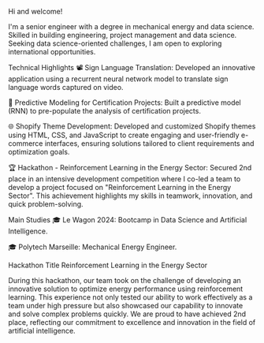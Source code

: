 Hi and welcome!

I'm a senior engineer with a degree in mechanical energy and data science. Skilled in building engineering, project management and data science. Seeking data science-oriented challenges, I am open to exploring international opportunities.


Technical Highlights
📽️ Sign Language Translation: Developed an innovative application using a recurrent neural network model to translate sign language words captured on video.

🔮 Predictive Modeling for Certification Projects: Built a predictive model (RNN) to pre-populate the analysis of certification projects.

🌐 Shopify Theme Development: Developed and customized Shopify themes using HTML, CSS, and JavaScript to create engaging and user-friendly e-commerce interfaces, ensuring solutions tailored to client requirements and optimization goals.

🏆 Hackathon - Reinforcement Learning in the Energy Sector: Secured 2nd place in an intensive development competition where I co-led a team to develop a project focused on "Reinforcement Learning in the Energy Sector". This achievement highlights my skills in teamwork, innovation, and quick problem-solving.

Main Studies
🎓 Le Wagon 2024: Bootcamp in Data Science and Artificial Intelligence.

🎓 Polytech Marseille: Mechanical Energy Engineer.

Hackathon Title
Reinforcement Learning in the Energy Sector

During this hackathon, our team took on the challenge of developing an innovative solution to optimize energy performance using reinforcement learning. This experience not only tested our ability to work effectively as a team under high pressure but also showcased our capability to innovate and solve complex problems quickly. We are proud to have achieved 2nd place, reflecting our commitment to excellence and innovation in the field of artificial intelligence.


